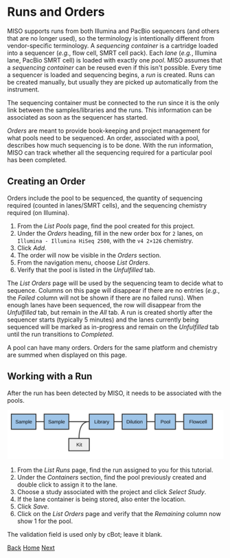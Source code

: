 # Runs and Orders
MISO supports runs from both Illumina and PacBio sequencers (and others that
are no longer used), so the terminology is intentionally different from
vendor-specific terminology. A _sequencing container_ is a cartridge loaded into
a sequencer (_e.g._, flow cell, SMRT cell pack). Each _lane_ (_e.g._,
Illumina lane, PacBio SMRT cell) is loaded with exactly one _pool_. MISO assumes that a
_sequencing container_ can be reused even if this isn't possible. Every time a
sequencer is loaded and sequencing begins, a _run_ is created. Runs can be
created manually, but usually they are picked up automatically from the
instrument.

The sequencing container must be connected to the run since it is the only link
between the samples/libraries and the runs. This information can be associated
as soon as the sequencer has started.

_Orders_ are meant to provide book-keeping and project management for what
pools need to be sequenced. An order, associated with a pool, describes how
much sequencing is to be done. With the run information, MISO can track whether
all the sequencing required for a particular pool has been completed.

## Creating an Order
Orders include the pool to be sequenced, the quantity of sequencing
required (counted in lanes/SMRT cells), and the sequencing chemistry
required (on Illumina).

1. From the _List Pools_ page, find the pool created for this project.
1. Under the _Orders_ heading, fill in the new order box for `2` lanes, on `Illumina - Illumina HiSeq 2500`, with the `v4 2×126` chemistry.
1. Click _Add_.
1. The order will now be visible in the _Orders_ section.
1. From the navigation menu, choose _List Orders_.
1. Verify that the pool is listed in the _Unfulfilled_ tab.

The _List Orders_ page will be used by the sequencing team to decide what to
sequence. Columns on this page will disappear if there are no entries (_e.g._,
the _Failed_ column will not be shown if there are no failed runs). When enough
lanes have been sequenced, the row will disappear from the _Unfulfilled_ tab,
but remain in the _All_ tab. A run is created shortly after the sequencer
starts (typically 5 minutes) and the lanes currently being sequenced will be
marked as in-progress and remain on the _Unfulfilled_ tab until the run
transitions to _Completed_.

A pool can have many orders. Orders for the same platform and chemistry are
summed when displayed on this page.

## Working with a Run
After the run has been detected by MISO, it needs to be associated with the pools.

<img src="pics/flow-cell.svg"/>

1. From the _List Runs_ page, find the run assigned to you for this tutorial.
1. Under the _Containers_ section, find the pool previously created and double click to assign it to the lane.
1. Choose a study associated with the project and click _Select Study_.
1. If the lane container is being stored, also enter the location.
1. Click _Save_.
1. Click on the _List Orders_ page and verify that the _Remaining_ column now show 1 for the pool.

The validation field is used only by cBot; leave it blank.

[Back](7-pools.md) [Home](readme.md) [Next](9-sequencers.md)
